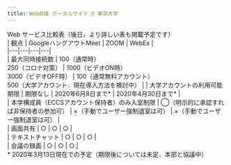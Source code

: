```yaml
---
title: Web会議 ポータルサイト @ 東京大学
---
```


Web サービス比較表（後日，より詳しい表も掲載予定です）  
|  観点  |  GoogleハングアウトMeet  |  ZOOM  |  WebEx  |  
|---|---|---|---|  
|  最大同時接続数  |  100（通常時）<br>250（コロナ対策）  |    1000（ビデオON時）<br>3000（ビデオOFF時）  |  100（通常無料アカウント）<br>500（大学アカウント．現在導入方法を検討中）  |
|  大学アカウントの利用可能期限  |  期限なし  |  2020年6月8日まで\*  |  2020年4月30日まで\*  |  
|  本学構成員（ECCSアカウント保持者）のみ入室制限  |  ◯（明示的に承認すれば非保持者の参加可）  |  ×（手動でユーザー強制退室は可）  |  ×（手動でユーザー強制退室は可）  |  
|  画面共有  |  ○  |  ○  |  ○  |  
|  テキストチャット  |  ○  |  ○  |  ○  |  
|  会議の録画  |  ○  |  ○  |  ○  |  
\* 2020年3月13日現在での予定（期限後については未定．本部と協議中）
  

